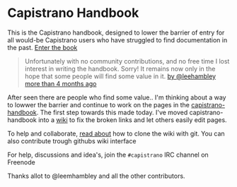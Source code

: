 Capistrano Handbook
===================

This is the Capistrano handbook, designed to lower the barrier of entry for all would-be Capistrano users who have struggled to find documentation in the past.
[Enter the book](https://github.com/stefanooldeman/capistrano-handbook/wiki)

> Unfortunately with no community contributions, and no free time I
lost interest in writing the handbook. Sorry! It remains now only in the
hope that some people will find some value in it.
[by @leehambley more than 4 months ago](https://github.com/leehambley/capistrano-handbook/issues/9#issuecomment-3045890)

After seen there are people who find some value.. I'm thinking about a way to lowwer the barrier and continue to work on the pages in the [capistrano-handbook](https://github.com/stefanooldeman/capistrano-handbook/wiki/_pages). 
The first step towards this made today. I've moved capistrano-handbook into a [wiki](https://github.com/stefanooldeman/capistrano-handbook/wiki/Index) to fix the broken links and let others easily edit pages.

To help and collaborate, [read about](https://github.com/stefanooldeman/capistrano-handbook/wiki/_access) how to clone the wiki with git. You can also contribute trough githubs wiki interface

For help, discussions and idea's, join the `#capistrano` IRC channel on Freenode

Thanks allot to @leemhambley and all the other contributors.